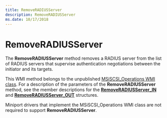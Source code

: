 ```yaml
---
title: RemoveRADIUSServer
description: RemoveRADIUSServer
ms.date: 10/17/2018
---
```


# RemoveRADIUSServer


The **RemoveRADIUSServer** method removes a RADIUS server from the list of RADIUS servers that supervise authentication negotiations between the initiator and its targets.

This WMI method belongs to the unpublished [MSiSCSI\_Operations WMI class](msiscsi-operations-wmi-class.md). For a description of the parameters of the **RemoveRADIUSServer** method, see the member descriptions for the [**RemoveRADIUSServer\_IN**](/windows-hardware/drivers/ddi/iscsiop/ns-iscsiop-_removeradiusserver_in) and [**RemoveRADIUSServer\_OUT**](/windows-hardware/drivers/ddi/iscsiop/ns-iscsiop-_removeradiusserver_out) structures.

Miniport drivers that implement the MSiSCSI\_Operations WMI class are not required to support **RemoveRADIUSServer**.

 

